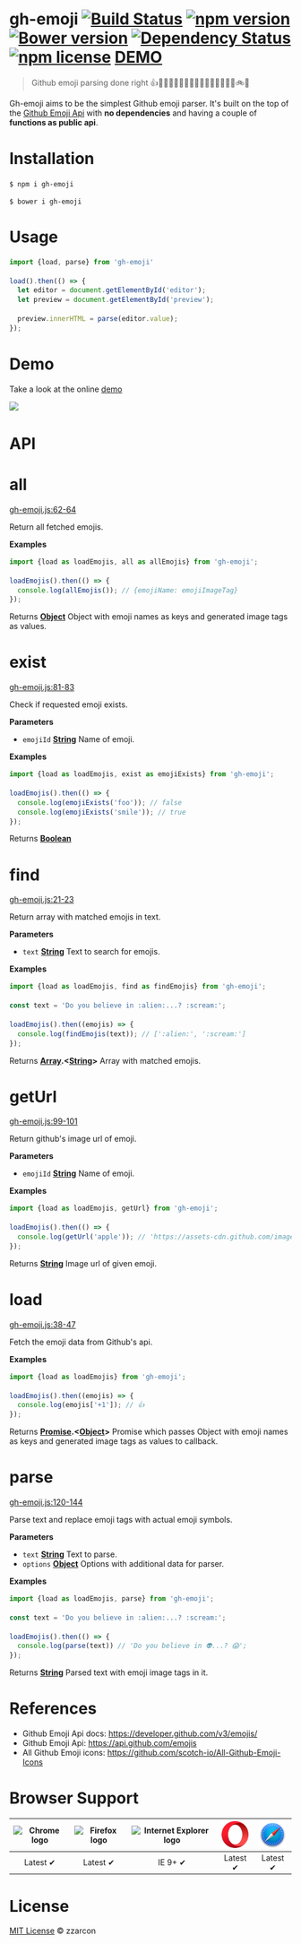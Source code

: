 # gh-emoji [![Build Status](https://travis-ci.org/zzarcon/gh-emoji.svg?branch=master)](https://travis-ci.org/zzarcon/gh-emoji) [![npm version](https://badge.fury.io/js/gh-emoji.svg)](https://www.npmjs.com/package/gh-emoji) [![Bower version](https://badge.fury.io/bo/gh-emoji.svg)](https://libraries.io/bower/gh-emoji) [![Dependency Status](https://david-dm.org/zzarcon/gh-emoji.svg)](https://david-dm.org/zzarcon/gh-emoji) [![npm license](https://img.shields.io/npm/l/awesome-badges.svg)](https://www.npmjs.org/package/awesome-badges) [DEMO](http://zzarcon.github.io/gh-emoji/)
> Github emoji parsing done right 👍🙌👋👏💩🙋😈😄👶🙇👱🍔🍕👻💅👹🚲🚂

Gh-emoji aims to be the simplest Github emoji parser. It's built on the top of the [Github Emoji Api](https://api.github.com/emojis) with **no dependencies** and having a couple of **functions as public api**.

# Installation
`$ npm i gh-emoji`

`$ bower i gh-emoji`

# Usage

```javascript
import {load, parse} from 'gh-emoji'

load().then(() => {
  let editor = document.getElementById('editor');
  let preview = document.getElementById('preview');

  preview.innerHTML = parse(editor.value);
});

```

# Demo
Take a look at the online [demo](http://zzarcon.github.io/gh-emoji/)

![](https://raw.githubusercontent.com/zzarcon/gh-emoji/master/assets/gh-emoji-demo.gif)

# API
# all

[gh-emoji.js:62-64](https://github.com/zzarcon/gh-emoji/blob/424d13cf2dc39b5204ecbff82996c589729af383/gh-emoji.js#L62-L64 "Source code on GitHub")

Return all fetched emojis.

**Examples**

```javascript
import {load as loadEmojis, all as allEmojis} from 'gh-emoji';

loadEmojis().then(() => {
  console.log(allEmojis()); // {emojiName: emojiImageTag}
});
```

Returns **[Object](https://developer.mozilla.org/en-US/docs/Web/JavaScript/Reference/Global_Objects/Object)** Object with emoji names as keys and generated image tags
as values.

# exist

[gh-emoji.js:81-83](https://github.com/zzarcon/gh-emoji/blob/424d13cf2dc39b5204ecbff82996c589729af383/gh-emoji.js#L81-L83 "Source code on GitHub")

Check if requested emoji exists.

**Parameters**

-   `emojiId` **[String](https://developer.mozilla.org/en-US/docs/Web/JavaScript/Reference/Global_Objects/String)** Name of emoji.

**Examples**

```javascript
import {load as loadEmojis, exist as emojiExists} from 'gh-emoji';

loadEmojis().then(() => {
  console.log(emojiExists('foo')); // false
  console.log(emojiExists('smile')); // true
});
```

Returns **[Boolean](https://developer.mozilla.org/en-US/docs/Web/JavaScript/Reference/Global_Objects/Boolean)**

# find

[gh-emoji.js:21-23](https://github.com/zzarcon/gh-emoji/blob/424d13cf2dc39b5204ecbff82996c589729af383/gh-emoji.js#L21-L23 "Source code on GitHub")

Return array with matched emojis in text.

**Parameters**

-   `text` **[String](https://developer.mozilla.org/en-US/docs/Web/JavaScript/Reference/Global_Objects/String)** Text to search for emojis.

**Examples**

```javascript
import {load as loadEmojis, find as findEmojis} from 'gh-emoji';

const text = 'Do you believe in :alien:...? :scream:';

loadEmojis().then((emojis) => {
  console.log(findEmojis(text)); // [':alien:', ':scream:']
});
```

Returns **[Array](https://developer.mozilla.org/en-US/docs/Web/JavaScript/Reference/Global_Objects/Array).&lt;[String](https://developer.mozilla.org/en-US/docs/Web/JavaScript/Reference/Global_Objects/String)>** Array with matched emojis.

# getUrl

[gh-emoji.js:99-101](https://github.com/zzarcon/gh-emoji/blob/424d13cf2dc39b5204ecbff82996c589729af383/gh-emoji.js#L99-L101 "Source code on GitHub")

Return github's image url of emoji.

**Parameters**

-   `emojiId` **[String](https://developer.mozilla.org/en-US/docs/Web/JavaScript/Reference/Global_Objects/String)** Name of emoji.

**Examples**

```javascript
import {load as loadEmojis, getUrl} from 'gh-emoji';

loadEmojis().then(() => {
  console.log(getUrl('apple')); // 'https://assets-cdn.github.com/images/icons/emoji/unicode/1f34e.png?v6'
});
```

Returns **[String](https://developer.mozilla.org/en-US/docs/Web/JavaScript/Reference/Global_Objects/String)** Image url of given emoji.

# load

[gh-emoji.js:38-47](https://github.com/zzarcon/gh-emoji/blob/424d13cf2dc39b5204ecbff82996c589729af383/gh-emoji.js#L38-L47 "Source code on GitHub")

Fetch the emoji data from Github's api.

**Examples**

```javascript
import {load as loadEmojis} from 'gh-emoji';

loadEmojis().then((emojis) => {
  console.log(emojis['+1']); // 👍
});
```

Returns **[Promise](https://developer.mozilla.org/en-US/docs/Web/JavaScript/Reference/Global_Objects/Promise).&lt;[Object](https://developer.mozilla.org/en-US/docs/Web/JavaScript/Reference/Global_Objects/Object)>** Promise which passes Object with emoji names
as keys and generated image tags as values to callback.

# parse

[gh-emoji.js:120-144](https://github.com/zzarcon/gh-emoji/blob/424d13cf2dc39b5204ecbff82996c589729af383/gh-emoji.js#L120-L144 "Source code on GitHub")

Parse text and replace emoji tags with actual emoji symbols.

**Parameters**

-   `text` **[String](https://developer.mozilla.org/en-US/docs/Web/JavaScript/Reference/Global_Objects/String)** Text to parse.
-   `options` **[Object](https://developer.mozilla.org/en-US/docs/Web/JavaScript/Reference/Global_Objects/Object)** Options with additional data for parser.

**Examples**

```javascript
import {load as loadEmojis, parse} from 'gh-emoji';

const text = 'Do you believe in :alien:...? :scream:';

loadEmojis().then(() => {
  console.log(parse(text)) // 'Do you believe in 👽...? 😱';
});
```

Returns **[String](https://developer.mozilla.org/en-US/docs/Web/JavaScript/Reference/Global_Objects/String)** Parsed text with emoji image tags in it.
# References

* Github Emoji Api docs: https://developer.github.com/v3/emojis/
* Github Emoji Api: https://api.github.com/emojis
* All Github Emoji icons: https://github.com/scotch-io/All-Github-Emoji-Icons

# Browser Support

| <img src="https://raw.githubusercontent.com/alrra/browser-logos/master/chrome/chrome_64x64.png" width="48px" height="48px" alt="Chrome logo"> | <img src="https://raw.githubusercontent.com/alrra/browser-logos/master/firefox/firefox_64x64.png" width="48px" height="48px" alt="Firefox logo"> | <img src="https://raw.githubusercontent.com/alrra/browser-logos/master/internet-explorer/internet-explorer_64x64.png" width="48px" height="48px" alt="Internet Explorer logo"> | <img src="https://raw.githubusercontent.com/alrra/browser-logos/master/opera/opera_64x64.png" width="48px" height="48px" alt="Opera logo"> | <img src="https://raw.githubusercontent.com/alrra/browser-logos/master/safari/safari_64x64.png" width="48px" height="48px" alt="Safari logo"> |
|:---:|:---:|:---:|:---:|:---:|
| Latest ✔ | Latest ✔ | IE 9+ ✔ | Latest ✔ | Latest ✔ |

# License

[MIT License](https://tldrlegal.com/license/mit-license) © zzarcon
